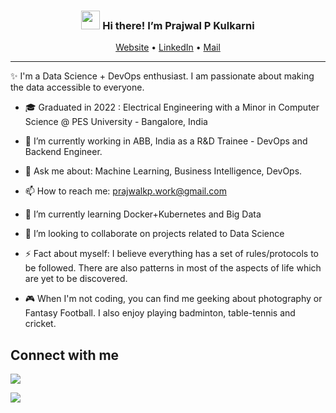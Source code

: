 <!-- Heading -->
<h3 align="center"><img src = "https://raw.githubusercontent.com/MartinHeinz/MartinHeinz/master/wave.gif" width = 30px> Hi there! I’m Prajwal P Kulkarni</h3>

<p align="center">
  <a href="https://kp-prajwal.github.io/">Website</a> •
  <a href="https://www.linkedin.com/in/prajwal-kp/">LinkedIn</a> •
  <a href="mailto:prajwalkp.work@gmail.com">Mail</a> 
</p>

 <!-- About section -->

---
✨ I'm a Data Science + DevOps enthusiast. I am passionate about making the data accessible to everyone.
- 🎓 Graduated in 2022 : Electrical Engineering with a Minor in Computer Science @ PES University - Bangalore, India
- 🔭 I’m currently working in ABB, India as a R&D Trainee - DevOps and Backend Engineer. 
- 💬 Ask me about: Machine Learning, Business Intelligence, DevOps.
- 📫 How to reach me: prajwalkp.work@gmail.com
- 🌱 I’m currently learning Docker+Kubernetes and Big Data
- 👯 I’m looking to collaborate on projects related to Data Science

- ⚡ Fact about myself: I believe everything has a set of rules/protocols to be followed. There are also patterns in most of the aspects of life which are yet to be discovered.
- 🎮 When I'm not coding, you can find me geeking about photography or Fantasy Football. I also enjoy playing badminton, table-tennis and cricket.

<!-- About section: END -->


<!-- Connect section -->

<h2>Connect with me </h3>
    <p>
         <a href="https://www.linkedin.com/in/prajwal-kp/"> <img src="https://img.shields.io/badge/LinkedIn-0077B5?style=for-the-badge&logo=linkedin&logoColor=white"/></a>
 
  <a href="https://kp-prajwal.github.io/"><img src="https://img.shields.io/badge/website-000000?style=for-the-badge&logo=About.me&logoColor=white"/></a>

   </p>

 <!-- Connect section: END -->

